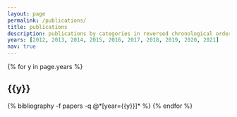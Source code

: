 ```yaml
---
layout: page
permalink: /publications/
title: publications
description: publications by categories in reversed chronological order. generated by jekyll-scholar.
years: [2012, 2013, 2014, 2015, 2016, 2017, 2018, 2019, 2020, 2021]
nav: true
---
```


<div class="publications">

{% for y in page.years %}
  <h2 class="year">{{y}}</h2>
  {% bibliography -f papers -q @*[year={{y}}]* %}
{% endfor %}

</div>
